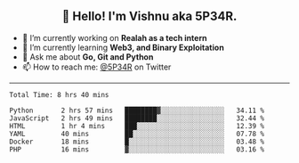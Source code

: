 <h2 align="center">👋 Hello! I'm Vishnu aka 5P34R.</h2>


- 🔭 I’m currently working on **Realah as a tech intern**
- 🌱 I’m currently learning **Web3, and Binary Exploitation**
- 💬 Ask me about **Go, Git and Python**
- 📫 How to reach me: [@5P34R](https://twitter.com/Vishnu27302693) on Twitter

---
<!--START_SECTION:waka-->

```text
Total Time: 8 hrs 40 mins

Python       2 hrs 57 mins   ████████▓░░░░░░░░░░░░░░░░   34.11 %
JavaScript   2 hrs 49 mins   ████████░░░░░░░░░░░░░░░░░   32.44 %
HTML         1 hr 4 mins     ███░░░░░░░░░░░░░░░░░░░░░░   12.39 %
YAML         40 mins         ██░░░░░░░░░░░░░░░░░░░░░░░   07.78 %
Docker       18 mins         █░░░░░░░░░░░░░░░░░░░░░░░░   03.48 %
PHP          16 mins         ▓░░░░░░░░░░░░░░░░░░░░░░░░   03.16 %
```

<!--END_SECTION:waka-->
